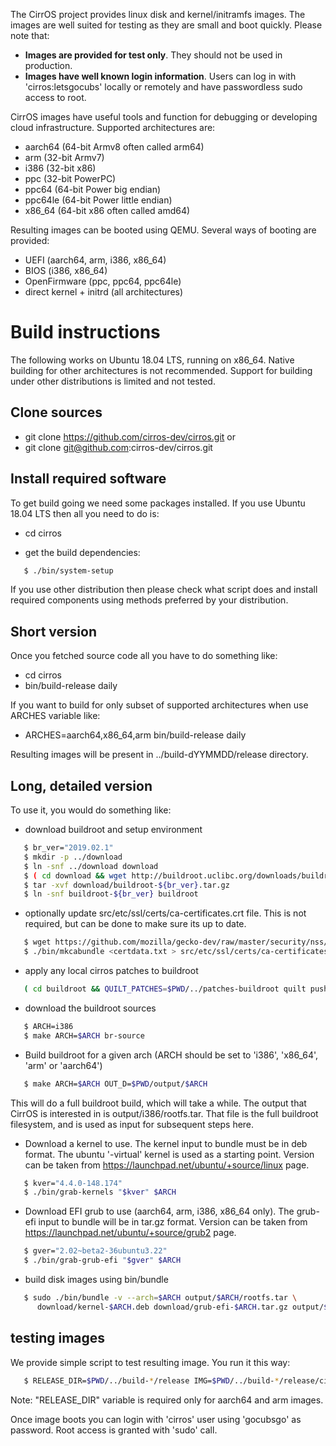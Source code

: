 The CirrOS project provides linux disk and kernel/initramfs images.
The images are well suited for testing as they are small and boot
quickly.  Please note that:

 * **Images are provided for test only**.  They should not be used in production.
 * **Images have well known login information**.  Users can log in with 'cirros:letsgocubs' locally or remotely and have passwordless sudo access to root.

CirrOS images have useful tools and function for debugging or developing cloud infrastructure. Supported architectures are:

 * aarch64 (64-bit Armv8 often called arm64)
 * arm (32-bit Armv7)
 * i386 (32-bit x86)
 * ppc (32-bit PowerPC)
 * ppc64 (64-bit Power big endian)
 * ppc64le (64-bit Power little endian)
 * x86_64 (64-bit x86 often called amd64)

Resulting images can be booted using QEMU. Several ways of booting are provided:

 * UEFI (aarch64, arm, i386, x86_64)
 * BIOS (i386, x86_64)
 * OpenFirmware (ppc, ppc64, ppc64le)
 * direct kernel + initrd (all architectures)

# Build instructions

The following works on Ubuntu 18.04 LTS, running on x86_64. Native building for other architectures is not recommended. Support for building under other distributions is limited and not tested.

## Clone sources

 * git clone https://github.com/cirros-dev/cirros.git
   or
 * git clone git@github.com:cirros-dev/cirros.git

## Install required software

To get build going we need some packages installed. If you use Ubuntu 18.04 LTS then all you need to do is:

 * cd cirros

 * get the build dependencies:
```bash
   $ ./bin/system-setup
```

If you use other distribution then please check what script does and install required components using methods preferred by your distribution.


## Short version

Once you fetched source code all you have to do something like:

 * cd cirros
 * bin/build-release daily

If you want to build for only subset of supported architectures when use ARCHES variable like:

* ARCHES=aarch64,x86_64,arm bin/build-release daily

Resulting images will be present in ../build-dYYMMDD/release directory.


## Long, detailed version

To use it, you would do something like:

 * download buildroot and setup environment
```bash
   $ br_ver="2019.02.1"
   $ mkdir -p ../download
   $ ln -snf ../download download
   $ ( cd download && wget http://buildroot.uclibc.org/downloads/buildroot-${br_ver}.tar.gz )
   $ tar -xvf download/buildroot-${br_ver}.tar.gz
   $ ln -snf buildroot-${br_ver} buildroot
```      

 * optionally update src/etc/ssl/certs/ca-certificates.crt file. This is not required, but can be done to make sure its up to date.

```bash
   $ wget https://github.com/mozilla/gecko-dev/raw/master/security/nss/lib/ckfw/builtins/certdata.txt -O certdata.txt
   $ ./bin/mkcabundle <certdata.txt > src/etc/ssl/certs/ca-certificates.crt
```      

 * apply any local cirros patches to buildroot
```bash
   ( cd buildroot && QUILT_PATCHES=$PWD/../patches-buildroot quilt push -a )
```      

 * download the buildroot sources
```bash
   $ ARCH=i386
   $ make ARCH=$ARCH br-source
```      

 * Build buildroot for a given arch (ARCH should be set to 'i386', 'x86_64', 'arm' or 'aarch64')
```bash
   $ make ARCH=$ARCH OUT_D=$PWD/output/$ARCH
```      

This will do a full buildroot build, which will take a while. The output that CirrOS is interested in is output/i386/rootfs.tar. That file is the full buildroot filesystem, and is used as input for subsequent steps here.

 * Download a kernel to use. The kernel input to bundle must be in deb format. The ubuntu '-virtual'  kernel is used as a starting point. Version can be taken from https://launchpad.net/ubuntu/+source/linux page.

```bash
   $ kver="4.4.0-148.174"
   $ ./bin/grab-kernels "$kver" $ARCH
```      

 * Download EFI grub to use (aarch64, arm, i386, x86_64 only). The grub-efi input to bundle will be in tar.gz format. Version can be taken from https://launchpad.net/ubuntu/+source/grub2 page.
```bash
   $ gver="2.02~beta2-36ubuntu3.22"
   $ ./bin/grab-grub-efi "$gver" $ARCH
```      

 * build disk images using bin/bundle
```bash
   $ sudo ./bin/bundle -v --arch=$ARCH output/$ARCH/rootfs.tar \
      download/kernel-$ARCH.deb download/grub-efi-$ARCH.tar.gz output/$ARCH/images
```      


## testing images

We provide simple script to test resulting image. You run it this way:

```bash
   $ RELEASE_DIR=$PWD/../build-*/release IMG=$PWD/../build-*/release/cirros-*-x86_64-disk.img bin/test-boot
```      

Note: "RELEASE_DIR" variable is required only for aarch64 and arm images.

Once image boots you can login with 'cirros' user using 'gocubsgo' as password. Root access is granted with 'sudo' call.
